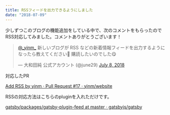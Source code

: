 ```yaml
---
title: RSSフィードを出力できるようにしました
date: "2018-07-09"
---
```


少しずつこのブログの機能追加をしている中で、次のコメントをもらったのでRSS対応してみました。コメントありがとうございます！

<blockquote class="twitter-tweet" data-partner="tweetdeck"><p lang="ja" dir="ltr"><a href="https://twitter.com/_yinm_?ref_src=twsrc%5Etfw">@_yinm_</a> 新しいブログが RSS などの新着情報フィードを出力するようになったら教えてください🙏 購読したいのでした😋</p>&mdash; 大和田純 公式アカウント (@june29) <a href="https://twitter.com/june29/status/1015959321388052481?ref_src=twsrc%5Etfw">July 8, 2018</a></blockquote>
<script async src="https://platform.twitter.com/widgets.js" charset="utf-8"></script>

対応したPR

[Add RSS by yinm · Pull Request #17 · yinm/website](https://github.com/yinm/website/pull/17)

RSSの対応方法はこちらのpluginを入れただけです。

[gatsby/packages/gatsby-plugin-feed at master · gatsbyjs/gatsby](https://github.com/gatsbyjs/gatsby/tree/master/packages/gatsby-plugin-feed#readme)

